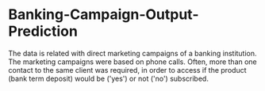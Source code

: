 # Banking-Campaign-Output-Prediction
The data is related with direct marketing campaigns of a banking institution. The marketing
campaigns were based on phone calls. Often, more than one contact to the same client was
required, in order to access if the product (bank term deposit) would be ('yes') or not ('no')
subscribed.


